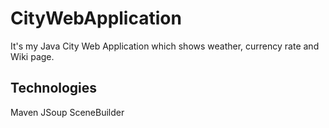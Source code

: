 # CityWebApplication

It's my Java City Web Application which shows weather, currency rate and Wiki page. 

## Technologies

Maven
JSoup
SceneBuilder
